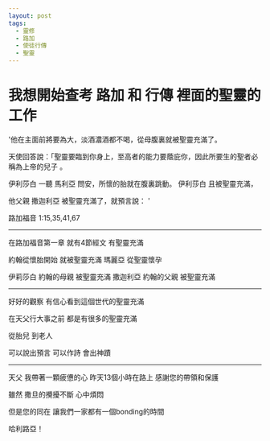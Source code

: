 ```yaml
---
layout: post
tags:
  - 靈修
  - 路加
  - 使徒行傳
  - 聖靈
---
```


# 我想開始查考 路加 和 行傳 裡面的聖靈的工作

'他在主面前將要為大，淡酒濃酒都不喝，從母腹裏就被聖靈充滿了。 

天使回答說：「聖靈要臨到你身上，至高者的能力要蔭庇你，因此所要生的聖者必稱為上帝的兒子 。 

伊利莎白 一聽 馬利亞 問安，所懷的胎就在腹裏跳動。 伊利莎白 且被聖靈充滿， 

他父親 撒迦利亞 被聖靈充滿了，就預言說： '

路加福音 1:15,35,41,67

---

在路加福音第一章
就有4節經文
有聖靈充滿

約翰從懷胎開始 就被聖靈充滿
瑪麗亞 從聖靈懷孕

伊莉莎白 約翰的母親 被聖靈充滿
撒迦利亞 約翰的父親 被聖靈充滿

---

好好的觀察
有信心看到這個世代的聖靈充滿

在天父行大事之前
都是有很多的聖靈充滿

從胎兒
到老人

可以說出預言
可以作詩
會出神蹟

---

天父
我帶著一顆疲憊的心
昨天13個小時在路上
感謝您的帶領和保護

雖然 撒旦的攪擾不斷
心中煩悶

但是您的同在
讓我們一家都有一個bonding的時間

哈利路亞！
